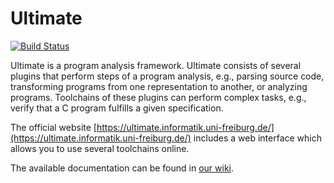 # Ultimate
[![Build Status](https://travis-ci.org/ultimate-pa/ultimate.svg)](https://travis-ci.org/ultimate-pa/ultimate)

Ultimate is a program analysis framework. Ultimate consists of several plugins that perform steps of a program analysis, e.g., parsing source code, transforming programs from one representation to another, or analyzing programs. Toolchains of these plugins can perform complex tasks, e.g., verify that a C program fulfills a given specification.

The official website [https://ultimate.informatik.uni-freiburg.de/](https://ultimate.informatik.uni-freiburg.de/) includes a web interface which allows you to use several toolchains online.

The available documentation can be found in [our wiki](https://github.com/ultimate-pa/ultimate/wiki).
